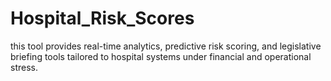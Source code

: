 # Hospital_Risk_Scores
this tool provides real-time analytics, predictive risk scoring, and legislative briefing tools tailored to hospital systems under financial and operational stress.
